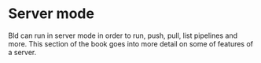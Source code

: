 # Server mode
Bld can run in server mode in order to run, push, pull, list pipelines and more. This section of the book goes into more detail on some of features of a server.
